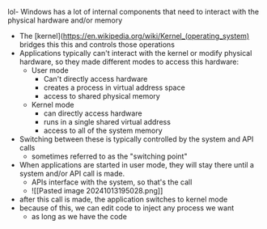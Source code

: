 lol- Windows has a lot of internal components that need to interact with the physical hardware and/or memory
- The [kernel](https://en.wikipedia.org/wiki/Kernel_(operating_system) bridges this this and controls those operations
- Applications typically can't interact with the kernel or modify physical hardware, so they made different modes to access this hardware:
	- User mode
		- Can't directly access hardware
		- creates a process in virtual address space
		- access to shared physical memory
	- Kernel mode
		- can directly access hardware
		- runs in a single shared virtual address
		- access to all of the system memory
- Switching between these is typically controlled by the system and API calls
	- sometimes referred to as the "switching point"
- When applications are started in user mode, they will stay there until a system and/or API call is made.
	- APIs interface with the system, so that's the call
	- ![[Pasted image 20241013195028.png]]
- after this call is made, the application switches to kernel mode
- because of this, we can edit code to inject any process we want
	- as long as we have the code